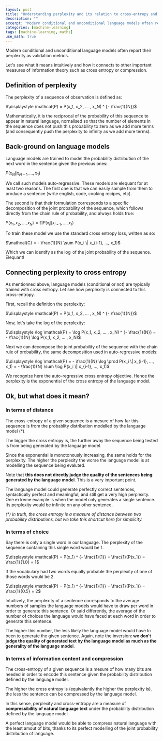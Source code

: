 ```yaml
---
layout: post
title: "Understanding perplexity and its relation to cross-entropy and compression"
description: ""
excerpt: "Modern conditional and unconditional language models often report their perplexity as validation metrics. Let's see what it means."
categories: [machine-learning]
tags: [machine-learning, maths]
use_math: true
---
```


Modern conditional and unconditional language models often report their perplexity as validation metrics.

Let's see what it means intuitively and how it connects to other important measures of information theory such as cross entropy or compression.

## Definition of perplexity

The perplexity of a sequence of observation is defined as:

$\displaystyle \mathcal{P} = P(x_1, x_2, ... , x_N) ^ {- \frac{1}{N}}$

Mathematically, it is the reciprocal of the probability of this sequence to appear in natural language, nornalised so that the number of elements in the sequence does not push this probability to zero as we add more terms (and consequently push the perplexity to infinity as we add more terms).

## Back-ground on language models

Language models are trained to model the probability distribution of the next word in the sentence given the previous ones:

$P(x_N \| x_{N-1}, ..., x_1)$

We call such models auto-regressive. These models are elequant for at least two reasons. The first one is that we can easily sample from them to produce a sentence (write english, code, cooking recipes, etc).

The second is that their formulation corresponds to a specific decomposition of the joint probability of the sequence, which follows directly from the chain rule of probability, and always holds true:

$P(x_1, x_2, ... , x_N) = \prod P(x_i \| x_{i-1}, ..., x_1)$

To train these model we use the standard cross entropy loss, written as so:

$\mathcal{C} = - \frac{1}{N} \sum P(x_i \| x_{i-1}, ..., x_1)$

Which we can identify as the $\log$ of the joint probability of the sequence. Elequant!

## Connecting perplexity to cross entropy

As mentionned above, language models (conditional or not) are typically trained with cross entropy. Let see how perplexity is connected to this cross-entropy.

First, recall the definition the perplexity:

$\displaystyle \mathcal{P} = P(x_1, x_2, ... , x_N) ^ {- \frac{1}{N}}$

Now, let's take the log of the perplexity:

$\displaystyle \log \mathcal{P} = \log P(x_1, x_2, ... , x_N) ^ {- \frac{1}{N}} = - \frac{1}{N} \log P(x_1, x_2, ... , x_N)$

Next we can decompose the joint probability of the sequence with the chain rule of probability, the same decomposition used in auto-regressive models:

$\displaystyle \log \mathcal{P} = - \frac{1}{N} \log \prod P(x_i \| x_{i-1}, ..., x_1) = - \frac{1}{N} \sum \log P(x_i \| x_{i-1}, ..., x_1)$

We recognize here the auto-regressive cross entropy objective. Hence the perplexity is the exponential of the cross entropy of the language model.

## Ok, but what does it mean?

### In terms of distance

The cross-entropy of a given sequence is a mesure of how far this sequence is from the probablity distribution modelled by the language model (*).

The bigger the cross entropy is, the further away the sequence being tested is from being generated by the language model. 

Since the exponential is monotonously increasing, the same holds for the perplexity. The higher the perplexity the worse the language model is at modelling the sequence being evaluted.

Note that **this does not directly judge the quality of the sentences being generated by the language model**. This is a very important point.

The language model could generate perfectly correct sentences, syntactically perfect and meaningful, and still get a very high perplexity. One extreme example is when the model only generates a single sentence. Its perplexity would be infinite on any other sentence.

_(*) In truth, the cross entropy is a measure of distance between two probability distributions, but we take this shortcut here for simplicity._

### In terms of choice

Say there is only a single word in our language. The perplexity of the sequence containing this single word would be 1.

$\displaystyle \mathcal{P} = P(x_1) ^ {- \frac{1}{1}} = \frac{1}{P(x_1)} = \frac{1}{1.0} = 1$

If the vocabulary had two words equally probable the perplexity of one of those words would be 2.

$\displaystyle \mathcal{P} = P(x_1) ^ {- \frac{1}{1}} = \frac{1}{P(x_1)} = \frac{1}{0.5} = 2$

Intuitively, the perplexity of a sentence corresponds to the average numbers of samples the language models would have to draw per word in order to generate this sentence. Or said differently, the average of the number of choices the language would have faced at each word in order to generate this sentence.

The higher this number, the less likely the language model would have to been to generate the given sentence. Again, note the inversion: **we don't judge the quality of generated text by the language model as much as the generality of the language model**.

### In terms of information content and compression

The cross-entropy of a given sequence is a mesure of how many bits are needed in order to encode this sentence given the probability distribution defined by the language model.

The higher the cross entropy is (equivalently the higher the perplexity is), the less the sentence can be compressed by the language model.

In this sense, perplexity and cross-entropy are a measure of **compressibility of natural language text** under the probability distribution defined by the language model.

A perfect language model would be able to compress natural language with the least amout of bits, thanks to its perfect modelling of the joint probability distribution of language.